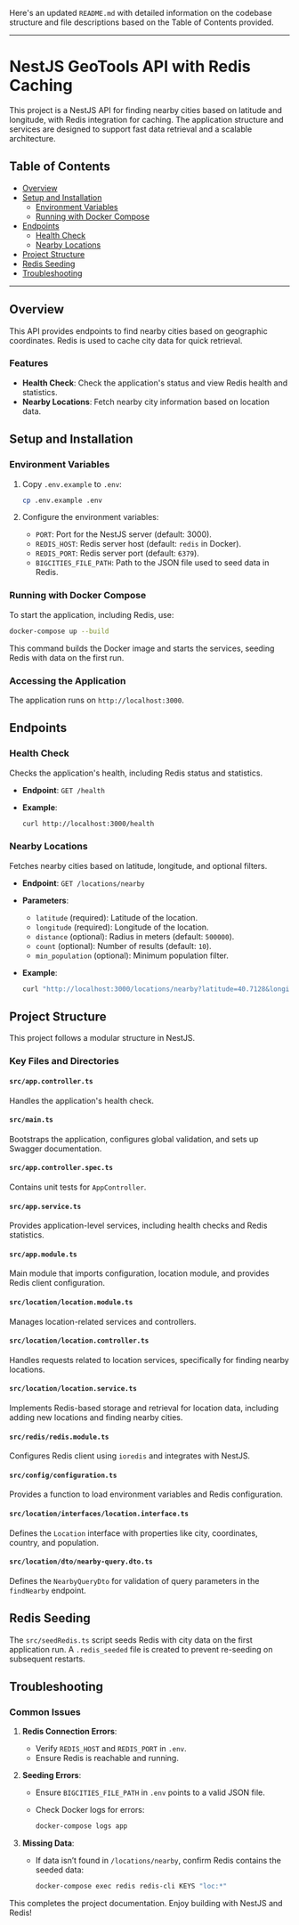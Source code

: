 Here's an updated `README.md` with detailed information on the codebase structure and file descriptions based on the Table of Contents provided.

---

# NestJS GeoTools API with Redis Caching

This project is a NestJS API for finding nearby cities based on latitude and longitude, with Redis integration for caching. The application structure and services are designed to support fast data retrieval and a scalable architecture.

## Table of Contents

- [Overview](#overview)
- [Setup and Installation](#setup-and-installation)
  - [Environment Variables](#environment-variables)
  - [Running with Docker Compose](#running-with-docker-compose)
- [Endpoints](#endpoints)
  - [Health Check](#health-check)
  - [Nearby Locations](#nearby-locations)
- [Project Structure](#project-structure)
- [Redis Seeding](#redis-seeding)
- [Troubleshooting](#troubleshooting)

---

## Overview

This API provides endpoints to find nearby cities based on geographic coordinates. Redis is used to cache city data for quick retrieval.

### Features

- **Health Check**: Check the application's status and view Redis health and statistics.
- **Nearby Locations**: Fetch nearby city information based on location data.

## Setup and Installation

### Environment Variables

1. Copy `.env.example` to `.env`:

   ```bash
   cp .env.example .env
   ```

2. Configure the environment variables:

   - `PORT`: Port for the NestJS server (default: 3000).
   - `REDIS_HOST`: Redis server host (default: `redis` in Docker).
   - `REDIS_PORT`: Redis server port (default: `6379`).
   - `BIGCITIES_FILE_PATH`: Path to the JSON file used to seed data in Redis.

### Running with Docker Compose

To start the application, including Redis, use:

```bash
docker-compose up --build
```

This command builds the Docker image and starts the services, seeding Redis with data on the first run.

### Accessing the Application

The application runs on `http://localhost:3000`.

## Endpoints

### Health Check

Checks the application's health, including Redis status and statistics.

- **Endpoint**: `GET /health`
- **Example**:

  ```bash
  curl http://localhost:3000/health
  ```

### Nearby Locations

Fetches nearby cities based on latitude, longitude, and optional filters.

- **Endpoint**: `GET /locations/nearby`
- **Parameters**:
  - `latitude` (required): Latitude of the location.
  - `longitude` (required): Longitude of the location.
  - `distance` (optional): Radius in meters (default: `500000`).
  - `count` (optional): Number of results (default: `10`).
  - `min_population` (optional): Minimum population filter.

- **Example**:

  ```bash
  curl "http://localhost:3000/locations/nearby?latitude=40.7128&longitude=-74.0060&distance=10000&count=5"
  ```

## Project Structure

This project follows a modular structure in NestJS.

### Key Files and Directories

#### `src/app.controller.ts`

Handles the application's health check.

#### `src/main.ts`

Bootstraps the application, configures global validation, and sets up Swagger documentation.

#### `src/app.controller.spec.ts`

Contains unit tests for `AppController`.

#### `src/app.service.ts`

Provides application-level services, including health checks and Redis statistics.

#### `src/app.module.ts`

Main module that imports configuration, location module, and provides Redis client configuration.

#### `src/location/location.module.ts`

Manages location-related services and controllers.

#### `src/location/location.controller.ts`

Handles requests related to location services, specifically for finding nearby locations.

#### `src/location/location.service.ts`

Implements Redis-based storage and retrieval for location data, including adding new locations and finding nearby cities.

#### `src/redis/redis.module.ts`

Configures Redis client using `ioredis` and integrates with NestJS.

#### `src/config/configuration.ts`

Provides a function to load environment variables and Redis configuration.

#### `src/location/interfaces/location.interface.ts`

Defines the `Location` interface with properties like city, coordinates, country, and population.

#### `src/location/dto/nearby-query.dto.ts`

Defines the `NearbyQueryDto` for validation of query parameters in the `findNearby` endpoint.

## Redis Seeding

The `src/seedRedis.ts` script seeds Redis with city data on the first application run. A `.redis_seeded` file is created to prevent re-seeding on subsequent restarts.

## Troubleshooting

### Common Issues

1. **Redis Connection Errors**:
   - Verify `REDIS_HOST` and `REDIS_PORT` in `.env`.
   - Ensure Redis is reachable and running.

2. **Seeding Errors**:
   - Ensure `BIGCITIES_FILE_PATH` in `.env` points to a valid JSON file.
   - Check Docker logs for errors:

     ```bash
     docker-compose logs app
     ```

3. **Missing Data**:
   - If data isn’t found in `/locations/nearby`, confirm Redis contains the seeded data:

     ```bash
     docker-compose exec redis redis-cli KEYS "loc:*"
     ```

This completes the project documentation. Enjoy building with NestJS and Redis!